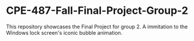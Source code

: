 # CPE-487-Fall-Final-Project-Group-2
This repository showcases the Final Project for group 2. 
A immitation to the Windows lock screen's iconic bubble animation.
